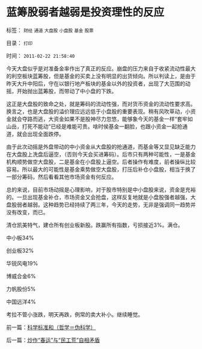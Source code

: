 # 蓝筹股弱者越弱是投资理性的反应

标签： `财经` `通道` `大盘股` `小盘股` `基金` `股票` 

目录： `打印`

时间： `2011-02-22 21:58:40`

今天大盘似乎是对准备金率作出了真正的反应。崩盘的压力来自于收紧流动性最大的利空板块蓝筹股，但是基金的买卖上没有明显的出货倾向。所以判读上，是由于昨天大升中阳后，守在以银行地产板块的基金以外的投资者，出现了大范围的动摇，开始抛出蓝筹股，而带动了中小盘的下跌。

这正是大盘股的致命之处，就是筹码的流动性强，而对货币资金的流动性要求高。换言之，也是大盘股的溢价理应远远低于小盘股的重要表现。稍有风吹草动，小资金就会夺路而逃，大资金如果不是股神尽力忽悠，能够象今天的基金一样“套牢如山岳，打死不能动”已经是难能可贵。啥时侯基金一翻脸，也跟小资金一起抢通道，就会出现全面跌停。

由于此次动摇是外盘带动的中小资金从大盘股的抢通道，而基金等又显见缺乏能力在大盘股上洗盘后逼空，（否则今天会买进筹码）。后市只有两种可能性，一是基金机构顺势做空大盘股，二是基金在小盘股上逼空。后者操作有难度，前者操纵比较容易。所以最大的可能性是基金乘势做空大盘股，打压后补仓小盘股，相当于换了一部分筹码，然后看看其他市场资金有何反应。

总的来说，目前市场动摇是心理影响，对于股市特别是中小盘股来说，资金是充裕的。一旦出现基金补仓，市场资金又会抢盘，这样反复地就是小盘股强者越强，大盘股弱者越弱。这种趋势已经持续了两三年，今天的走势，无非是强调同一趋势并没有改变，而已。

清仓凯美特气，建仓所有创业板新股。跌赢所有指数，亏损接近3%。满仓。

中小板34%

创业板32%

华锐风电19%

博威合金6%

力帆股份5%

中国远洋4%

考拉不管小涨跌，明天再跌，例常的卖大补小。继续睡觉。



前一篇：[科学标准和（哲学＝伪科学）](../../../2011/2/21/科学标准和（哲学＝伪科学）.md)

后一篇：[炒作“春运”与“民工荒”自相矛盾](../../../2011/2/22/炒作“春运”与“民工荒”自相矛盾.md)